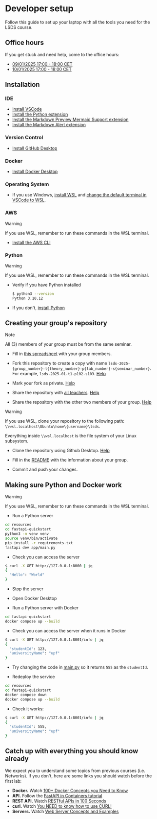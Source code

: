 # Developer setup

Follow this guide to set up your laptop with all the tools you need for the LSDS course.


## Office hours
If you get stuck and need help, come to the office hours:
- [09/01/2025 17:00 - 18:00 CET](meet.google.com/idb-zdbt-xuc)
- [10/01/2025 17:00 - 18:00 CET](meet.google.com/xce-zhjb-qjz)

## Installation

### IDE

- [Install VSCode](https://code.visualstudio.com/download)
- [Install the Python extension](https://marketplace.visualstudio.com/items?itemName=ms-python.python)
- [Install the Markdown Preview Mermaid Support extension](https://marketplace.visualstudio.com/items?itemName=bierner.markdown-mermaid)
- [Install the Markdown Alert extension](https://marketplace.visualstudio.com/items?itemName=yahyabatulu.vscode-markdown-alert)

### Version Control

- [Install GitHub Desktop](https://desktop.github.com/download/)

### Docker

- [Install Docker Desktop](https://www.docker.com/products/docker-desktop/)

### Operating System

- If you use Windows, [install WSL](https://canonical-ubuntu-wsl.readthedocs-hosted.com/en/latest/guides/install-ubuntu-wsl2/) and [change the default terminal in VSCode to WSL](https://stackoverflow.com/questions/44435697/change-the-default-terminal-in-visual-studio-code).

### AWS

> [!WARNING]
> If you use WSL, remember to run these commands in the WSL terminal.

- [Install the AWS CLI](https://docs.aws.amazon.com/cli/latest/userguide/getting-started-install.html)

### Python

> [!WARNING]
> If you use WSL, remember to run these commands in the WSL terminal.

- Verify if you have Python installed

    ```zsh
    $ python3 --version
    Python 3.10.12
    ```

- If you don't, [install Python](https://www.python.org/downloads/)

## Creating your group's repository

> [!NOTE]
> All (3) members of your group must be from the same seminar.

- Fill in [this spreadsheet](https://docs.google.com/spreadsheets/d/1dZ6m6r7b2M4QpjbJlqoQ2XpHhlhRuUGJauw2goXzXto/edit?usp=sharing) with your group members.

- Fork this repository to create a copy with name `lsds-2025-{group_number}-t{theory_number}-p{lab_number}-s{seminar_number}`. For example, `lsds-2025-01-t1-p102-s103`. [Help](https://docs.github.com/en/pull-requests/collaborating-with-pull-requests/working-with-forks/fork-a-repo#forking-a-repository)

- Mark your fork as private. [Help](https://docs.github.com/en/repositories/managing-your-repositorys-settings-and-features/managing-repository-settings/setting-repository-visibility#changing-a-repositorys-visibility)

- Share the repository with [all teachers](./TEACHER_LIST.md). [Help](https://docs.github.com/en/account-and-profile/setting-up-and-managing-your-personal-account-on-github/managing-access-to-your-personal-repositories/inviting-collaborators-to-a-personal-repository#inviting-a-collaborator-to-a-personal-repository)

- Share the repository with the other two members of your group. [Help](https://docs.github.com/en/account-and-profile/setting-up-and-managing-your-personal-account-on-github/managing-access-to-your-personal-repositories/inviting-collaborators-to-a-personal-repository#inviting-a-collaborator-to-a-personal-repository)

> [!WARNING]
> If you use WSL, clone your repository to the following path: `\\wsl.localhost\Ubuntu\home\{username}\lsds`.
> 
> Everything inside `\\wsl.localhost` is the file system of your Linux subsystem.

- Clone the repository using Github Desktop. [Help](https://docs.github.com/en/desktop/adding-and-cloning-repositories/cloning-a-repository-from-github-to-github-desktop)

- Fill in the [README](./README.md) with the information about your group.

- Commit and push your changes.

## Making sure Python and Docker work


> [!WARNING]
> If you use WSL, remember to run these commands in the WSL terminal.

- Run a Python server

```zsh
cd resources
cd fastapi-quickstart
python3 -m venv venv
source venv/bin/activate
pip install -r requirements.txt
fastapi dev app/main.py
```

- Check you can access the server
```zsh
$ curl -X GET http://127.0.0.1:8000 | jq
{
  "Hello": "World"
}
```

- Stop the server

- Open Docker Desktop

- Run a Python server with Docker

```zsh
cd fastapi-quickstart
docker compose up --build
```

- Check you can access the server when it runs in Docker

```zsh
$ curl -X GET http://127.0.0.1:8001/info | jq
{
  "studentId": 123,
  "universityName": "upf"
}
```

- Try changing the code in [main.py](./resources/fastapi-quickstart/app/main.py) so it returns `555` as the `studentId`.

- Redeploy the service
```zsh
cd resources
cd fastapi-quickstart
docker compose down
docker compose up --build
```

- Check it works:

```zsh
$ curl -X GET http://127.0.0.1:8001/info | jq
{
  "studentId": 555,
  "universityName": "upf"
}
```

## Catch up with everything you should know already

We expect you to understand some topics from previous courses (i.e. Networks). If you don't, here are some links you should watch before the first lab:

- **Docker.** Watch [100+ Docker Concepts you Need to Know](https://www.youtube.com/watch?v=rIrNIzy6U_g&t=143s)
- **API.** Follow the [FastAPI in Containers tutorial](https://fastapi.tiangolo.com/deployment/docker/)
- **REST API.** Watch [RESTful APIs in 100 Seconds](https://www.youtube.com/watch?v=-MTSQjw5DrM)
- **curl.** Watch [You NEED to know how to use CURL!](https://www.youtube.com/watch?v=q2sqkvXzsw8)
- **Servers.** Watch [Web Server Concepts and Examples](https://www.youtube.com/watch?v=9J1nJOivdyw)

